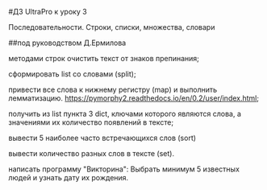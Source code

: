 #ДЗ UltraPro к уроку 3

Последовательности. Строки, списки, множества, словари

##под руководством Д.Ермилова


методами строк очистить текст от знаков препинания;

сформировать list со словами (split);

привести все слова к нижнему регистру (map) и  выполнить лемматизацию. https://pymorphy2.readthedocs.io/en/0.2/user/index.html;

получить из list пункта 3 dict, ключами которого являются слова, а значениями их количество появлений в тексте;

вывести 5 наиболее часто встречающихся слов (sort)

вывести количество разных слов в тексте (set).

написать программу "Викторина":
Выбрать минимум 5 известных людей и узнать дату их рождения.

